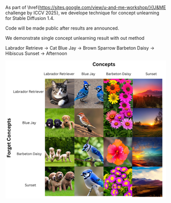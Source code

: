 As part of \href{https://sites.google.com/view/u-and-me-workshop/}{U&ME challenge by ICCV 2025}, we develope technique for concept unlearning for Stable Diffusion 1.4.

Code will be made public after results are announced.

We demonstrate single concept unlearning result with out method

Labrador Retrieve -> Cat
Blue Jay -> Brown Sparrow
Barbeton Daisy -> Hibiscus
Sunset -> Afternoon

![](forget_concept_concept_table.png)